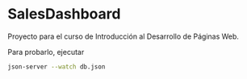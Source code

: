# SalesDashboard
Proyecto para el curso de Introducción al Desarrollo de Páginas Web.

Para probarlo, ejecutar
```bash
json-server --watch db.json
```